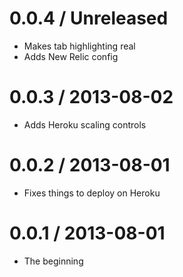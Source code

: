 # 0.0.4 / Unreleased

* Makes tab highlighting real
* Adds New Relic config

# 0.0.3 / 2013-08-02

* Adds Heroku scaling controls

# 0.0.2 / 2013-08-01

* Fixes things to deploy on Heroku

# 0.0.1 / 2013-08-01

* The beginning